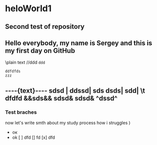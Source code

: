 # heloWorld1
Second test of repository
-----
Hello everybody, my name is Sergey and this is my first day on GitHub
-----

\\plain text
//ddd
`ddd`
```
ddfdfds
zzz
```
----{text}----
sdsd | ddssd| sds
dsds| sdd| \t dfdfd
&&sds&& sdsd& sdsd& ^dssd^ 
-----
### Test braches
now let's write smth about my study process how i struggles ) 
- ок
- ok
[ ] dfd
[] fd
[x] dfd
